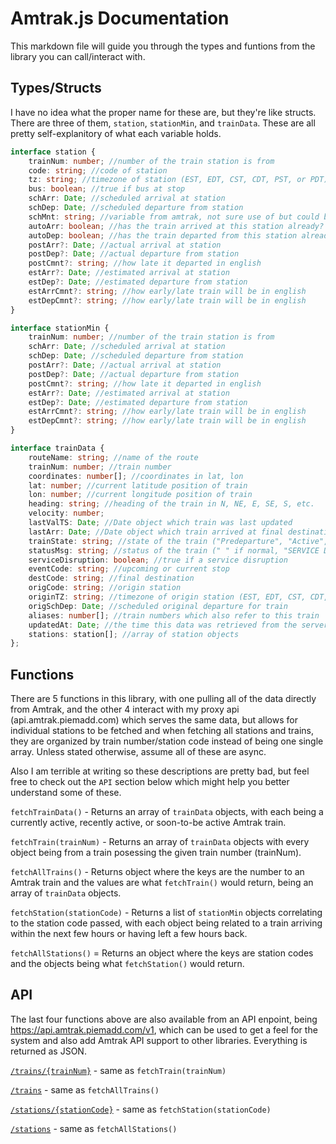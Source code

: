 # Amtrak.js Documentation
This markdown file will guide you through the types and funtions from the library you can call/interact with.

## Types/Structs
I have no idea what the proper name for these are, but they're like structs. There are three of them, `station`, `stationMin`, and `trainData`. These are all pretty self-explanitory of what each variable holds.

```ts
interface station {
	trainNum: number; //number of the train station is from
	code: string; //code of station
	tz: string; //timezone of station (EST, EDT, CST, CDT, PST, or PDT)
	bus: boolean; //true if bus at stop
	schArr: Date; //scheduled arrival at station
	schDep: Date; //scheduled departure from station
	schMnt: string; //variable from amtrak, not sure use of but could be related to any maintnence the train will go through at this station
	autoArr: boolean; //has the train arrived at this station already?
	autoDep: boolean; //has the train departed from this station already?
	postArr?: Date; //actual arrival at station
	postDep?: Date; //actual departure from station
	postCmnt?: string; //how late it departed in english
	estArr?: Date; //estimated arrival at station
	estDep?: Date; //estimated departure from station
	estArrCmnt?: string; //how early/late train will be in english
	estDepCmnt?: string; //how early/late train will be in english
}
```

```ts
interface stationMin {
	trainNum: number; //number of the train station is from
	schArr: Date; //scheduled arrival at station
	schDep: Date; //scheduled departure from station
	postArr?: Date; //actual arrival at station
	postDep?: Date; //actual departure from station
	postCmnt?: string; //how late it departed in english
	estArr?: Date; //estimated arrival at station
	estDep?: Date; //estimated departure from station
	estArrCmnt?: string; //how early/late train will be in english
	estDepCmnt?: string; //how early/late train will be in english
}
```

```ts
interface trainData {
	routeName: string; //name of the route
	trainNum: number; //train number
	coordinates: number[]; //coordinates in lat, lon
	lat: number; //current latitude position of train
	lon: number; //current longitude position of train
	heading: string; //heading of the train in N, NE, E, SE, S, etc.
	velocity: number;
	lastValTS: Date; //Date object which train was last updated
	lastArr: Date; //Date object which train arrived at final destination, null if still uncompleted
	trainState: string; //state of the train ("Predeparture", "Active", or "Completed")
	statusMsg: string; //status of the train (" " if normal, "SERVICE DISRUPTION" if the obvious has happened)
	serviceDisruption: boolean; //true if a service disruption
	eventCode: string; //upcoming or current stop
	destCode: string; //final destination
	origCode: string; //origin station
	originTZ: string; //timezone of origin station (EST, EDT, CST, CDT, PST, or PDT)
	origSchDep: Date; //scheduled original departure for train
	aliases: number[]; //train numbers which also refer to this train
	updatedAt: Date; //the time this data was retrieved from the server
	stations: station[]; //array of station objects
};
```

## Functions
There are 5 functions in this library, with one pulling all of the data directly from Amtrak, and the other 4 interact with my proxy api (api.amtrak.piemadd.com) which serves the same data, but allows for individual stations to be fetched and when fetching all stations and trains, they are organized by train number/station code instead of being one single array. Unless stated otherwise, assume all of these are async.

Also I am terrible at writing so these descriptions are pretty bad, but feel free to check out the `API` section below which might help you better understand some of these.

`fetchTrainData()` - Returns an array of `trainData` objects, with each being a currently active, recently active, or soon-to-be active Amtrak train.

`fetchTrain(trainNum)` - Returns an array of `trainData` objects with every object being from a train posessing the given train number (trainNum).

`fetchAllTrains()` - Returns object where the keys are the number to an Amtrak train and the values are what `fetchTrain()` would return, being an array of `trainData` objects.

`fetchStation(stationCode)` - Returns a list of `stationMin` objects correlating to the station code passed, with each object being related to a train arriving within the next few hours or having left a few hours back. 

`fetchAllStations()` = Returns an object where the keys are station codes and the objects being what `fetchStation()` would return.

## API
The last four functions above are also available from an API enpoint, being https://api.amtrak.piemadd.com/v1, which can be used to get a feel for the system and also add Amtrak API support to other libraries. Everything is returned as JSON.

[`/trains/{trainNum}`](https://api.amtrak.piemadd.com/v1/trains/{trainNum}) - same as `fetchTrain(trainNum)`

[`/trains`](https://api.amtrak.piemadd.com/v1/trains) - same as `fetchAllTrains()`

[`/stations/{stationCode}`](https://api.amtrak.piemadd.com/v1/stations) - same as `fetchStation(stationCode)`

[`/stations`](https://api.amtrak.piemadd.com/v1/trains/{stationCode}) - same as `fetchAllStations()`